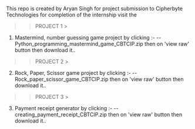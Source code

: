 This repo is created by Aryan Singh for project submission to Cipherbyte Technologies for completion of the internship
visit the 

>> PROJECT 1 >
1) Mastermind, number guessing game project by clicking :-
   -- Python_programming_mastermind_game_CBTCIP.zip then on 'view raw' button
   then download it..

>> PROJECT 2 >
2) Rock, Paper, Scissor game project by clicking :- 
   -- Rock_paper_scissor_game_CBTCIP.zip then on 'view raw' button
   then download it..
   
>> PROJECT 3 >
3) Payment receipt generator by clicking :-
   -- creating_payment_receipt_CBTCIP.zip then on 'view raw' button
   then download it..

